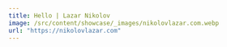 ```yaml
---
title: Hello | Lazar Nikolov
image: /src/content/showcase/_images/nikolovlazar.com.webp
url: "https://nikolovlazar.com"
---
```


